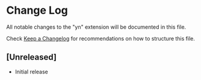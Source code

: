 # Change Log

All notable changes to the "yn" extension will be documented in this file.

Check [Keep a Changelog](http://keepachangelog.com/) for recommendations on how to structure this file.

## [Unreleased]

- Initial release

